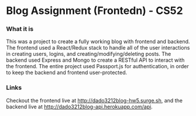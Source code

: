 # Blog Assignment (Frontedn) - CS52

### What it is

This was a project to create a fully working blog with frontend and backend.  The frontend used a React/Redux stack to handle all of the user interactions in creating users, logins, and creating/modifying/deleting posts.  The backend used Express and Mongo to create a RESTful API to interact with the frontend.  The entire project used Passport.js for authentication, in order to keep the backend and frontend user-protected.

### Links

Checkout the frontend live at http://dado3212blog-hw5.surge.sh, and the backend live at http://dado3212blog-api.herokuapp.com/api.
